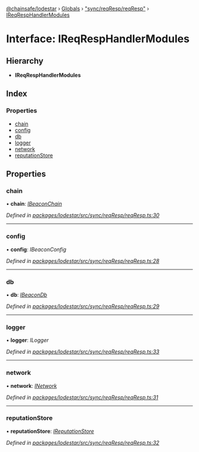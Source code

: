 [@chainsafe/lodestar](../README.md) › [Globals](../globals.md) › ["sync/reqResp/reqResp"](../modules/_sync_reqresp_reqresp_.md) › [IReqRespHandlerModules](_sync_reqresp_reqresp_.ireqresphandlermodules.md)

# Interface: IReqRespHandlerModules

## Hierarchy

* **IReqRespHandlerModules**

## Index

### Properties

* [chain](_sync_reqresp_reqresp_.ireqresphandlermodules.md#chain)
* [config](_sync_reqresp_reqresp_.ireqresphandlermodules.md#config)
* [db](_sync_reqresp_reqresp_.ireqresphandlermodules.md#db)
* [logger](_sync_reqresp_reqresp_.ireqresphandlermodules.md#logger)
* [network](_sync_reqresp_reqresp_.ireqresphandlermodules.md#network)
* [reputationStore](_sync_reqresp_reqresp_.ireqresphandlermodules.md#reputationstore)

## Properties

###  chain

• **chain**: *[IBeaconChain](_chain_interface_.ibeaconchain.md)*

*Defined in [packages/lodestar/src/sync/reqResp/reqResp.ts:30](https://github.com/ChainSafe/lodestar/blob/6d8273318/packages/lodestar/src/sync/reqResp/reqResp.ts#L30)*

___

###  config

• **config**: *IBeaconConfig*

*Defined in [packages/lodestar/src/sync/reqResp/reqResp.ts:28](https://github.com/ChainSafe/lodestar/blob/6d8273318/packages/lodestar/src/sync/reqResp/reqResp.ts#L28)*

___

###  db

• **db**: *[IBeaconDb](_db_api_beacon_interface_.ibeacondb.md)*

*Defined in [packages/lodestar/src/sync/reqResp/reqResp.ts:29](https://github.com/ChainSafe/lodestar/blob/6d8273318/packages/lodestar/src/sync/reqResp/reqResp.ts#L29)*

___

###  logger

• **logger**: *ILogger*

*Defined in [packages/lodestar/src/sync/reqResp/reqResp.ts:33](https://github.com/ChainSafe/lodestar/blob/6d8273318/packages/lodestar/src/sync/reqResp/reqResp.ts#L33)*

___

###  network

• **network**: *[INetwork](_network_interface_.inetwork.md)*

*Defined in [packages/lodestar/src/sync/reqResp/reqResp.ts:31](https://github.com/ChainSafe/lodestar/blob/6d8273318/packages/lodestar/src/sync/reqResp/reqResp.ts#L31)*

___

###  reputationStore

• **reputationStore**: *[IReputationStore](_sync_ireputation_.ireputationstore.md)*

*Defined in [packages/lodestar/src/sync/reqResp/reqResp.ts:32](https://github.com/ChainSafe/lodestar/blob/6d8273318/packages/lodestar/src/sync/reqResp/reqResp.ts#L32)*
